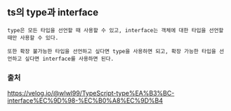 ## ts의 type과 interface

```
type은 모든 타입을 선언할 때 사용할 수 있고, interface는 객체에 대한 타입을 선언할 때만 사용할 수 있다.

또한 확장 불가능한 타입을 선언하고 싶다면 type을 사용하면 되고, 확장 가능한 타입을 선언하고 싶다면 interface를 사용하면 된다.
```

### 출처

https://velog.io/@wlwl99/TypeScript-type%EA%B3%BC-interface%EC%9D%98-%EC%B0%A8%EC%9D%B4
